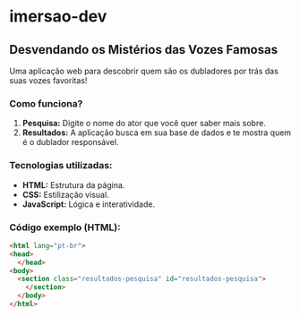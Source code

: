 # imersao-dev
## Desvendando os Mistérios das Vozes Famosas ️

Uma aplicação web para descobrir quem são os dubladores por trás das suas vozes favoritas!

### Como funciona?

1. **Pesquisa:** Digite o nome do ator que você quer saber mais sobre.
2. **Resultados:** A aplicação busca em sua base de dados e te mostra quem é o dublador responsável.

### Tecnologias utilizadas:
* **HTML:** Estrutura da página.
* **CSS:** Estilização visual.
* **JavaScript:** Lógica e interatividade.

### Código exemplo (HTML):

```html
<html lang="pt-br">
<head>
  </head>
<body>
  <section class="resultados-pesquisa" id="resultados-pesquisa">
    </section>
  </body>
</html>
 
